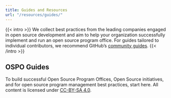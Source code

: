```yaml
---
title: Guides and Resources
url: "/resources/guides/"
---
```


{{< intro >}}
We collect best practices from the leading companies engaged in open source development and aim to help your organization successfully implement and run an open source program office. For guides tailored to individual contributors, we recommend GitHub’s [community guides](https://github.com/github/opensource.guide).
{{< /intro >}}

## OSPO Guides

To build successful Open Source Program Offices, Open Source initiatives, and for open source program management best practices, start here. All content is licensed under [CC-BY-SA 4.0](https://creativecommons.org/licenses/by-sa/4.0/).
